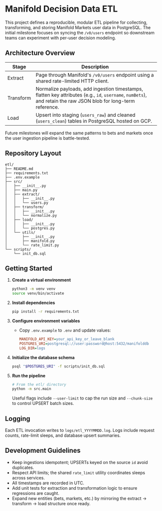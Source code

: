 # Manifold Decision Data ETL

This project defines a reproducible, modular ETL pipeline for collecting, transforming, and storing Manifold Markets user data in PostgreSQL. The initial milestone focuses on syncing the `/v0/users` endpoint so downstream teams can experiment with per-user decision modeling.

## Architecture Overview

| Stage | Description |
| ----- | ----------- |
| Extract | Page through Manifold's `/v0/users` endpoint using a shared rate-limited HTTP client. |
| Transform | Normalize payloads, add ingestion timestamps, flatten key attributes (e.g., `id`, `username`, `numBets`), and retain the raw JSON blob for long-term reference. |
| Load | Upsert into staging (`users_raw`) and cleaned (`users_clean`) tables in PostgreSQL hosted on GCP. |

Future milestones will expand the same patterns to bets and markets once the user ingestion pipeline is battle-tested.

## Repository Layout

```
etl/
├── README.md
├── requirements.txt
├── .env.example
├── src/
│   ├── __init__.py
│   ├── main.py
│   ├── extract/
│   │   ├── __init__.py
│   │   └── users.py
│   ├── transform/
│   │   ├── __init__.py
│   │   └── normalize.py
│   ├── load/
│   │   ├── __init__.py
│   │   └── postgres.py
│   └── utils/
│       ├── __init__.py
│       ├── manifold.py
│       └── rate_limit.py
└── scripts/
    └── init_db.sql
```

## Getting Started

1. **Create a virtual environment**
   ```bash
   python3 -m venv venv
   source venv/bin/activate
   ```

2. **Install dependencies**
   ```bash
   pip install -r requirements.txt
   ```

3. **Configure environment variables**
   - Copy `.env.example` to `.env` and update values:
     ```ini
     MANIFOLD_API_KEY=your_api_key_or_leave_blank
     POSTGRES_URI=postgresql://user:password@host:5432/manifolddb
     LOG_DIR=logs
     ```

4. **Initialize the database schema**
   ```bash
   psql "$POSTGRES_URI" -f scripts/init_db.sql
   ```

5. **Run the pipeline**
   ```bash
   # From the etl/ directory
   python -m src.main
   ```

   Useful flags include `--user-limit` to cap the run size and `--chunk-size` to control UPSERT batch sizes.

## Logging

Each ETL invocation writes to `logs/etl_YYYYMMDD.log`. Logs include request counts, rate-limit sleeps, and database upsert summaries.

## Development Guidelines

- Keep ingestions idempotent; UPSERTs keyed on the source `id` avoid duplicates.
- Respect API limits; the shared `rate_limit` utility coordinates sleeps across services.
- All timestamps are recorded in UTC.
- Add unit tests for extraction and transformation logic to ensure regressions are caught.
- Expand new entities (bets, markets, etc.) by mirroring the extract → transform → load structure once ready.

